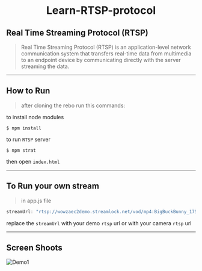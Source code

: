 <h1 style="text-align:center"> Learn-RTSP-protocol </h1>

## Real Time Streaming Protocol (RTSP)

> Real Time Streaming Protocol (RTSP) is an application-level network communication system that transfers real-time data from multimedia to an endpoint device by communicating directly with the server streaming the data.

<hr/>

## How to Run

> after cloning the rebo run this commands:

to install node modules

```CLI
$ npm install
```

to run `RTSP` server

```CLI
$ npm strat
```

then open `index.html`

<hr/>

## To Run your own stream

> in app.js file

```javascript
streamUrl: "rtsp://wowzaec2demo.streamlock.net/vod/mp4:BigBuckBunny_175k.mov";
```

replace the `streamUrl` with your demo `rtsp` url or with your camera `rtsp` url

<hr/>

## Screen Shoots

![Demo1](https://user-images.githubusercontent.com/43186742/85395640-bceed000-b550-11ea-981c-83f573ad3901.PNG)
